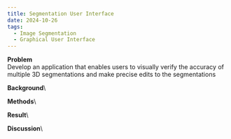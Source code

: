 ```yaml
---
title: Segmentation User Interface
date: 2024-10-26
tags:
  - Image Segmentation
  - Graphical User Interface
---
```


**Problem**\
Develop an application that enables users to visually verify the accuracy of multiple 3D segmentations and make precise edits to the segmentations












**Background**\

**Methods**\

**Result**\

**Discussion**\


<!--more-->
